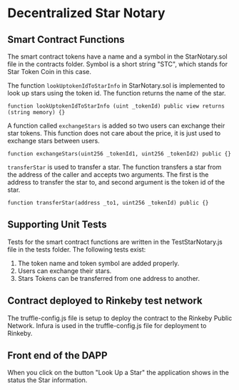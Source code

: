 # Decentralized Star Notary

## Smart Contract Functions

The smart contract tokens have a name and a symbol in the StarNotary.sol file in the contracts folder.
Symbol is a short string "STC", which stands for Star Token Coin in this case. 

The function `lookUptokenIdToStarInfo` in StarNotary.sol is implemented to look up stars using the token id. The function returns the name of the star.

```
function lookUptokenIdToStarInfo (uint _tokenId) public view returns (string memory) {}
```

A function called `exchangeStars` is added so two users can exchange their star tokens. This function does not care about the price, it is just used to exchange stars between users.

```
function exchangeStars(uint256 _tokenId1, uint256 _tokenId2) public {} 
```

`transferStar` is used to transfer a star. The function transfers a star from the address of the caller and accepts two arguments. The first is the address to transfer the star to, and second argument is the token id of the star.

```
function transferStar(address _to1, uint256 _tokenId) public {} 
```


## Supporting Unit Tests

Tests for the smart contract functions are written in the TestStarNotary.js file in the tests folder.
The following tests exist: 

1. The token name and token symbol are added properly.
2. Users can exchange their stars.
3. Stars Tokens can be transferred from one address to another.

## Contract deployed to Rinkeby test network

The truffle-config.js file is setup to deploy the contract to the Rinkeby Public Network.
Infura is used in the truffle-config.js file for deployment to Rinkeby.

## Front end of the DAPP

When you click on the button "Look Up a Star" the application shows in the status the Star information.
